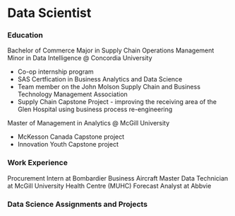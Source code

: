 # Data Scientist

### Education
Bachelor of Commerce Major in Supply Chain Operations Management Minor in Data Intelligence @ Concordia University
- Co-op internship program
- SAS Certfication in Business Analytics and Data Science
- Team member on the John Molson Supply Chain and Business Technology Management Association
- Supply Chain Capstone Project - improving the receiving area of the Glen Hospital using business process re-engineering

Master of Management in Analytics @ McGill University
- McKesson Canada Capstone project
- Innovation Youth Capstone project

### Work Experience
Procurement Intern at Bombardier Business Aircraft
Master Data Technician at McGill University Health Centre (MUHC)
Forecast Analyst at Abbvie

### Data Science Assignments and Projects
